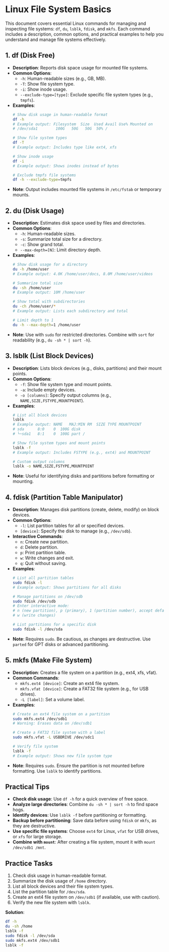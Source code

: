 # Linux File System Basics

This document covers essential Linux commands for managing and inspecting file systems: `df`, `du`, `lsblk`, `fdisk`, and `mkfs`. Each command includes a description, common options, and practical examples to help you understand and manage file systems effectively.

## 1. df (Disk Free)
- **Description**: Reports disk space usage for mounted file systems.
- **Common Options**:
  - `-h`: Human-readable sizes (e.g., GB, MB).
  - `-T`: Show file system type.
  - `-i`: Show inode usage.
  - `--exclude-type=[type]`: Exclude specific file system types (e.g., `tmpfs`).
- **Examples**:
  ```bash
  # Show disk usage in human-readable format
  df -h
  # Example output: Filesystem  Size  Used Avail Use% Mounted on
  # /dev/sda1        100G   50G   50G  50% /

  # Show file system types
  df -T
  # Example output: Includes type like ext4, xfs

  # Show inode usage
  df -i
  # Example output: Shows inodes instead of bytes

  # Exclude tmpfs file systems
  df -h --exclude-type=tmpfs
  ```
- **Note**: Output includes mounted file systems in `/etc/fstab` or temporary mounts.

## 2. du (Disk Usage)
- **Description**: Estimates disk space used by files and directories.
- **Common Options**:
  - `-h`: Human-readable sizes.
  - `-s`: Summarize total size for a directory.
  - `-c`: Show grand total.
  - `--max-depth=[N]`: Limit directory depth.
- **Examples**:
  ```bash
  # Show disk usage for a directory
  du -h /home/user
  # Example output: 4.0K /home/user/docs, 8.0M /home/user/videos

  # Summarize total size
  du -sh /home/user
  # Example output: 10M /home/user

  # Show total with subdirectories
  du -ch /home/user/*
  # Example output: Lists each subdirectory and total

  # Limit depth to 1
  du -h --max-depth=1 /home/user
  ```
- **Note**: Use with `sudo` for restricted directories. Combine with `sort` for readability (e.g., `du -sh * | sort -h`).

## 3. lsblk (List Block Devices)
- **Description**: Lists block devices (e.g., disks, partitions) and their mount points.
- **Common Options**:
  - `-f`: Show file system type and mount points.
  - `-a`: Include empty devices.
  - `-o [columns]`: Specify output columns (e.g., `NAME,SIZE,FSTYPE,MOUNTPOINT`).
- **Examples**:
  ```bash
  # List all block devices
  lsblk
  # Example output: NAME   MAJ:MIN RM  SIZE TYPE MOUNTPOINT
  # sda      8:0    0  100G disk
  # └─sda1   8:1    0  100G part /

  # Show file system types and mount points
  lsblk -f
  # Example output: Includes FSTYPE (e.g., ext4) and MOUNTPOINT

  # Custom output columns
  lsblk -o NAME,SIZE,FSTYPE,MOUNTPOINT
  ```
- **Note**: Useful for identifying disks and partitions before formatting or mounting.

## 4. fdisk (Partition Table Manipulator)
- **Description**: Manages disk partitions (create, delete, modify) on block devices.
- **Common Options**:
  - `-l`: List partition tables for all or specified devices.
  - `[device]`: Specify the disk to manage (e.g., `/dev/sdb`).
- **Interactive Commands**:
  - `n`: Create new partition.
  - `d`: Delete partition.
  - `p`: Print partition table.
  - `w`: Write changes and exit.
  - `q`: Quit without saving.
- **Examples**:
  ```bash
  # List all partition tables
  sudo fdisk -l
  # Example output: Shows partitions for all disks

  # Manage partitions on /dev/sdb
  sudo fdisk /dev/sdb
  # Enter interactive mode:
  # n (new partition), p (primary), 1 (partition number), accept defaults
  # w (write changes)

  # List partitions for a specific disk
  sudo fdisk -l /dev/sda
  ```
- **Note**: Requires `sudo`. Be cautious, as changes are destructive. Use `parted` for GPT disks or advanced partitioning.

## 5. mkfs (Make File System)
- **Description**: Creates a file system on a partition (e.g., ext4, xfs, vfat).
- **Common Commands**:
  - `mkfs.ext4 [device]`: Create an ext4 file system.
  - `mkfs.vfat [device]`: Create a FAT32 file system (e.g., for USB drives).
  - `-L [label]`: Set a volume label.
- **Examples**:
  ```bash
  # Create an ext4 file system on a partition
  sudo mkfs.ext4 /dev/sdb1
  # Warning: Erases data on /dev/sdb1

  # Create a FAT32 file system with a label
  sudo mkfs.vfat -L USBDRIVE /dev/sdc1

  # Verify file system
  lsblk -f
  # Example output: Shows new file system type
  ```
- **Note**: Requires `sudo`. Ensure the partition is not mounted before formatting. Use `lsblk` to identify partitions.

## Practical Tips
- **Check disk usage**: Use `df -h` for a quick overview of free space.
- **Analyze large directories**: Combine `du -sh * | sort -h` to find space hogs.
- **Identify devices**: Use `lsblk -f` before partitioning or formatting.
- **Backup before partitioning**: Save data before using `fdisk` or `mkfs`, as they are destructive.
- **Use specific file systems**: Choose `ext4` for Linux, `vfat` for USB drives, or `xfs` for large storage.
- **Combine with `mount`**: After creating a file system, mount it with `mount /dev/sdb1 /mnt`.

## Practice Tasks
1. Check disk usage in human-readable format.
2. Summarize the disk usage of `/home` directory.
3. List all block devices and their file system types.
4. List the partition table for `/dev/sda`.
5. Create an ext4 file system on `/dev/sdb1` (if available, use with caution).
6. Verify the new file system with `lsblk`.

**Solution**:
```bash
df -h
du -sh /home
lsblk -f
sudo fdisk -l /dev/sda
sudo mkfs.ext4 /dev/sdb1
lsblk -f
```